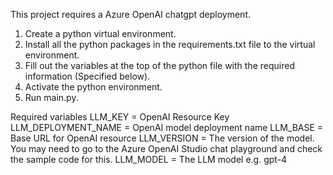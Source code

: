 This project requires a Azure OpenAI chatgpt deployment.
1. Create a python virtual environment.
2. Install all the python packages in the requirements.txt file to the virtual environment.
3. Fill out the variables at the top of the python file with the required information (Specified below).
4. Activate the python environment.
5. Run main.py.

Required variables
LLM_KEY = OpenAI Resource Key
LLM_DEPLOYMENT_NAME = OpenAI model deployment name
LLM_BASE = Base URL for OpenAI resource
LLM_VERSION = The version of the model. You may need to go to the Azure OpenAI Studio chat playground and check the sample code for this.
LLM_MODEL = The LLM model e.g. gpt-4